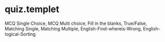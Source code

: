 # quiz.templet
MCQ Single Choice, MCQ Multi choice, Fill in the blanks, True/False, Matching Single, Matching Multiple, English-Find-whereis-Wrong, English-logical-Sorting
